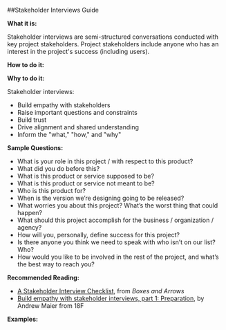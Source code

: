 ##Stakeholder Interviews Guide

**What it is:**

Stakeholder interviews are semi-structured conversations conducted with key project stakeholders. Project stakeholders include  anyone who has an interest in the project's success (including users).

**How to do it:**


**Why to do it:**

Stakeholder interviews:

- Build empathy with stakeholders
- Raise important questions and constraints
- Build trust
- Drive alignment and shared understanding
- Inform the "what," "how," and "why"

**Sample Questions:**

- What is your role in this project / with respect to this product?
- What did you do before this?
- What is this product or service supposed to be?
- What is this product or service not meant to be?
- Who is this product for?
- When is the version we’re designing going to be released?
- What worries you about this project? What’s the worst thing that could happen?
- What should this project accomplish for the business / organization / agency?
- How will you, personally, define success for this project?
- Is there anyone you think we need to speak with who isn’t on our list? Who?
- How would you like to be involved in the rest of the project, and what’s the best way to reach you?

**Recommended Reading:**

- [A Stakeholder Interview Checklist](http://boxesandarrows.com/a-stakeholder-interview-checklist/), from _Boxes and Arrows_
- [Build empathy with stakeholder interviews, part 1: Preparation](https://18f.gsa.gov/2016/06/20/build-empathy-with-stakeholder-interviews-part-1-preparation/), by Andrew Maier from 18F

**Examples:**

